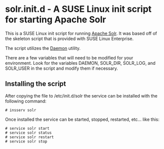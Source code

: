 solr.init.d - A SUSE Linux init script for starting Apache Solr
===============================================================

This is a SUSE Linux init script for running [Apache Solr](http://lucene.apache.org/solr/). It was based off of the skeleton script that is provided with SUSE Linux Enterprise.

The script utilizes the [Daemon](http://libslack.org/daemon/) utility.

There are a few variables that will need to be modified for your environment. Look for the variables DAEMON, SOLR_DIR, SOLR_LOG, and SOLR_USER in the script and modify them if necessary.

Installing the script
---------------------
After copying the file to /etc/init.d/solr the service can be installed with the following command:

	# insserv solr

Once installed the service can be started, stopped, restarted, etc... like this:

	# service solr start
	# service solr status
	# service solr restart
	# service solr stop
